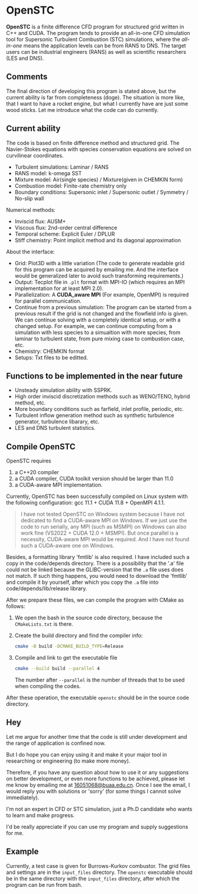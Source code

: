 OpenSTC
======

**OpenSTC** is a finite difference CFD program for structured grid written in C++ and CUDA. The program tends to provide an all-in-one CFD simulation tool for Supersonic Turbulent Combustion (STC) simulations, where the *all-in-one* means the application levels can be from RANS to DNS. The target users can be industrial engineers (RANS) as well as scientific researchers (LES and DNS).

Comments
--------------------

The final direction of developing this program is stated above, but the current ability is far from completeness (doge). The situation is more like, that I want to have a rocket engine, but what I currently have are just some wood sticks. Let me introduce what the code can do currently.

Current ability
-----------------

The code is based on finite difference method and structured grid. The Navier-Stokes equations with species conservation equations are solved on curvilinear coordinates.

- Turbulent simulations: Laminar / RANS
- RANS model: k-omega SST
- Mixture model: Air(single species) / Mixture(given in CHEMKIN form)
- Combustion model: Finite-rate chemistry only
- Boundary conditions: Supersonic inlet / Supersonic outlet / Symmetry / No-slip wall

Numerical methods:

- Inviscid flux: AUSM+
- Viscous flux: 2nd-order central difference
- Temporal scheme: Explicit Euler / DPLUR
- Stiff chemistry: Point implicit method and its diagonal approximation

About the interface:

- Grid: Plot3D with a little variation (The code to generate readable grid for this program can be acquired by emailing me. And the interface would be generalized later to avoid such transforming requirements.)
- Output: Tecplot file in `.plt` format with MPI-IO (which requires an MPI implementation for at least MPI 2.0).
- Parallelization: A **CUDA_aware MPI** (For example, OpenMPI) is required for parallel communication.
- Continue from a previous simulation: The program can be started from a previous result if the grid is not changed and the flowfield info is given. We can continue solving with a completely identical setup, or with a changed setup. For example, we can continue computing from a simulation with less species to a simualtion with more species, from laminar to turbulent state, from pure mixing case to combustion case, etc.
- Chemistry: CHEMKIN format
- Setups: Txt files to be editted.

Functions to be implemented in the near future
-----------------

- Unsteady simulation ability with SSPRK.
- High order inviscid discretization methods such as WENO/TENO, hybrid method, etc.
- More boundary conditions such as farfield, inlet profile, periodic, etc.
- Turbulent inflow generation method such as synthetic turbulence generator, turbulence libarary, etc.
- LES and DNS turbulent statistics.

Compile OpenSTC
-----------------

OpenSTC requires

1. a C++20 compiler
2. a CUDA compiler, CUDA toolkit version should be larger than 11.0
3. a CUDA-aware MPI implementation.

Currently, OpenSTC has been successfully compiled on Linux system with the following configuration: gcc 11.1 + CUDA 11.8 + OpenMPI 4.1.1.

> I have not tested OpenSTC on Windows system because I have not dedicated to find a CUDA-aware MPI on Windows. If we just use the code to run serially, any MPI (such as MSMPI) on Windows can also work fine (VS2022 + CUDA 12.0 + MSMPI). But once parallel is a necessity, CUDA-aware MPI would be required. And I have not found such a CUDA-aware one on Windows.

Besides, a formatting library 'fmtlib' is also required. I have included such a copy in the code/depends directory. There is a possibility that the '.a' file could not be linked because the GLIBC-version that the `.a` file uses does not match. If such thing happens, you would need to download the 'fmtlib' and compile it by yourself, after which you copy the `.a` file into code/depends/lib/release library.

After we prepare these files, we can compile the program with CMake as follows:

1. We open the bash in the source code directory, because the `CMakeLists.txt` is there.
2. Create the build directory and find the compiler info:

    ```bash
    cmake -B build -DCMAKE_BUILD_TYPE=Release
    ```

3. Compile and link to get the executable file

   ```bash
   cmake --build build --parallel 4
   ```

   The number after `--parallel` is the number of threads that to be used when compiling the codes.

After these operation, the executable `openstc` should be in the source code directory.

Hey
-----------------

Let me argue for another time that the code is still under development and the range of application is confined now.

But I do hope you can enjoy using it and make it your major tool in researching or engineering (to make more money).

Therefore, if you have any question about how to use it or any suggestions on better development, or even more functions to be achieved, please let me know by emailing me at 16051068@buaa.edu.cn. Once I see the email, I would reply you with solutions or 'sorry' (for some things I cannot solve immediately).

I'm not an expert in CFD or STC simulation, just a Ph.D candidate who wants to learn and make progress.

I'd be really appreciate if you can use my program and supply suggestions for me.

Example
-----------------
Currently, a test case is given for Burrows-Kurkov combustor. The grid files and settings are in the `input_files` directory. The `openstc` executable should be in the same directory with the `input_files` directory, after which the program can be run from bash.
